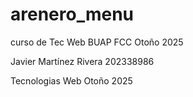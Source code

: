 # arenero_menu
curso de Tec Web BUAP FCC Otoño 2025

Javier Martínez Rivera
202338986

Tecnologias Web
Otoño 2025